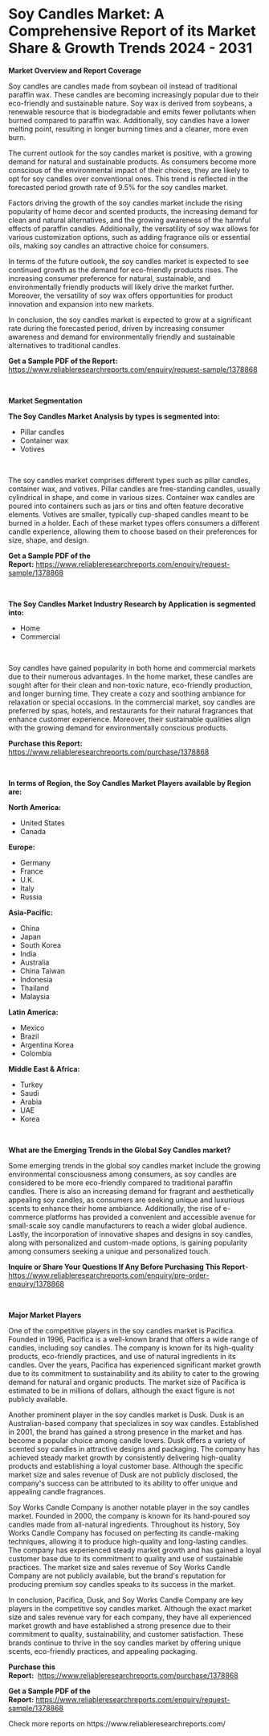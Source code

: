 <p><h1>Soy Candles Market: A Comprehensive Report of its Market Share & Growth Trends 2024 - 2031</h1></p><p><strong>Market Overview and Report Coverage</strong></p>
<p><p>Soy candles are candles made from soybean oil instead of traditional paraffin wax. These candles are becoming increasingly popular due to their eco-friendly and sustainable nature. Soy wax is derived from soybeans, a renewable resource that is biodegradable and emits fewer pollutants when burned compared to paraffin wax. Additionally, soy candles have a lower melting point, resulting in longer burning times and a cleaner, more even burn.</p><p>The current outlook for the soy candles market is positive, with a growing demand for natural and sustainable products. As consumers become more conscious of the environmental impact of their choices, they are likely to opt for soy candles over conventional ones. This trend is reflected in the forecasted period growth rate of 9.5% for the soy candles market.</p><p>Factors driving the growth of the soy candles market include the rising popularity of home decor and scented products, the increasing demand for clean and natural alternatives, and the growing awareness of the harmful effects of paraffin candles. Additionally, the versatility of soy wax allows for various customization options, such as adding fragrance oils or essential oils, making soy candles an attractive choice for consumers.</p><p>In terms of the future outlook, the soy candles market is expected to see continued growth as the demand for eco-friendly products rises. The increasing consumer preference for natural, sustainable, and environmentally friendly products will likely drive the market further. Moreover, the versatility of soy wax offers opportunities for product innovation and expansion into new markets.</p><p>In conclusion, the soy candles market is expected to grow at a significant rate during the forecasted period, driven by increasing consumer awareness and demand for environmentally friendly and sustainable alternatives to traditional candles.</p></p>
<p><strong>Get a Sample PDF of the Report:</strong> <a href="https://www.reliableresearchreports.com/enquiry/request-sample/1378868">https://www.reliableresearchreports.com/enquiry/request-sample/1378868</a></p>
<p>&nbsp;</p>
<p><strong>Market Segmentation</strong></p>
<p><strong>The Soy Candles Market Analysis by types is segmented into:</strong></p>
<p><ul><li>Pillar candles</li><li>Container wax</li><li>Votives</li></ul></p>
<p>&nbsp;</p>
<p><p>The soy candles market comprises different types such as pillar candles, container wax, and votives. Pillar candles are free-standing candles, usually cylindrical in shape, and come in various sizes. Container wax candles are poured into containers such as jars or tins and often feature decorative elements. Votives are smaller, typically cup-shaped candles meant to be burned in a holder. Each of these market types offers consumers a different candle experience, allowing them to choose based on their preferences for size, shape, and design.</p></p>
<p><strong>Get a Sample PDF of the Report:</strong>&nbsp;<a href="https://www.reliableresearchreports.com/enquiry/request-sample/1378868">https://www.reliableresearchreports.com/enquiry/request-sample/1378868</a></p>
<p>&nbsp;</p>
<p><strong>The Soy Candles Market Industry Research by Application is segmented into:</strong></p>
<p><ul><li>Home</li><li>Commercial</li></ul></p>
<p>&nbsp;</p>
<p><p>Soy candles have gained popularity in both home and commercial markets due to their numerous advantages. In the home market, these candles are sought after for their clean and non-toxic nature, eco-friendly production, and longer burning time. They create a cozy and soothing ambiance for relaxation or special occasions. In the commercial market, soy candles are preferred by spas, hotels, and restaurants for their natural fragrances that enhance customer experience. Moreover, their sustainable qualities align with the growing demand for environmentally conscious products.</p></p>
<p><strong>Purchase this Report:</strong>&nbsp; <a href="https://www.reliableresearchreports.com/purchase/1378868">https://www.reliableresearchreports.com/purchase/1378868</a></p>
<p>&nbsp;</p>
<p><strong>In terms of Region, the Soy Candles Market Players available by Region are:</strong></p>
<p>
    <p> <strong> North America: </strong>
        <ul>
            <li>United States</li>
            <li>Canada</li>
        </ul>
        </p> 
    <p> <strong> Europe: </strong>
        <ul>
            <li>Germany</li>
            <li>France</li>
            <li>U.K.</li>
            <li>Italy</li>
            <li>Russia</li>
        </ul>
        </p> 
    <p> <strong> Asia-Pacific: </strong>
        <ul>
            <li>China</li>
            <li>Japan</li>
            <li>South Korea</li>
            <li>India</li>
            <li>Australia</li>
            <li>China Taiwan</li>
            <li>Indonesia</li>
            <li>Thailand</li>
            <li>Malaysia</li>
        </ul>
        </p> 
    <p> <strong> Latin America: </strong>
        <ul>
            <li>Mexico</li>
            <li>Brazil</li>
            <li>Argentina Korea</li>
            <li>Colombia</li>
        </ul>
        </p> 
    <p> <strong> Middle East & Africa: </strong>
        <ul>
            <li>Turkey</li>
            <li>Saudi</li>
            <li>Arabia</li>
            <li>UAE</li>
            <li>Korea</li>
        </ul>
    </p>
    </p>
<p>&nbsp;</p>
<p><strong>What are the Emerging Trends in the Global Soy Candles market?</strong></p>
<p><p>Some emerging trends in the global soy candles market include the growing environmental consciousness among consumers, as soy candles are considered to be more eco-friendly compared to traditional paraffin candles. There is also an increasing demand for fragrant and aesthetically appealing soy candles, as consumers are seeking unique and luxurious scents to enhance their home ambiance. Additionally, the rise of e-commerce platforms has provided a convenient and accessible avenue for small-scale soy candle manufacturers to reach a wider global audience. Lastly, the incorporation of innovative shapes and designs in soy candles, along with personalized and custom-made options, is gaining popularity among consumers seeking a unique and personalized touch.</p></p>
<p><strong>Inquire or Share Your Questions If Any Before Purchasing This Report</strong>- <a href="https://www.reliableresearchreports.com/enquiry/pre-order-enquiry/1378868">https://www.reliableresearchreports.com/enquiry/pre-order-enquiry/1378868</a></p>
<p>&nbsp;</p>
<p><strong>Major Market Players</strong></p>
<p><p>One of the competitive players in the soy candles market is Pacifica. Founded in 1996, Pacifica is a well-known brand that offers a wide range of candles, including soy candles. The company is known for its high-quality products, eco-friendly practices, and use of natural ingredients in its candles. Over the years, Pacifica has experienced significant market growth due to its commitment to sustainability and its ability to cater to the growing demand for natural and organic products. The market size of Pacifica is estimated to be in millions of dollars, although the exact figure is not publicly available.</p><p>Another prominent player in the soy candles market is Dusk. Dusk is an Australian-based company that specializes in soy wax candles. Established in 2001, the brand has gained a strong presence in the market and has become a popular choice among candle lovers. Dusk offers a variety of scented soy candles in attractive designs and packaging. The company has achieved steady market growth by consistently delivering high-quality products and establishing a loyal customer base. Although the specific market size and sales revenue of Dusk are not publicly disclosed, the company's success can be attributed to its ability to offer unique and appealing candle fragrances.</p><p>Soy Works Candle Company is another notable player in the soy candles market. Founded in 2000, the company is known for its hand-poured soy candles made from all-natural ingredients. Throughout its history, Soy Works Candle Company has focused on perfecting its candle-making techniques, allowing it to produce high-quality and long-lasting candles. The company has experienced steady market growth and has gained a loyal customer base due to its commitment to quality and use of sustainable practices. The market size and sales revenue of Soy Works Candle Company are not publicly available, but the brand's reputation for producing premium soy candles speaks to its success in the market.</p><p>In conclusion, Pacifica, Dusk, and Soy Works Candle Company are key players in the competitive soy candles market. Although the exact market size and sales revenue vary for each company, they have all experienced market growth and have established a strong presence due to their commitment to quality, sustainability, and customer satisfaction. These brands continue to thrive in the soy candles market by offering unique scents, eco-friendly practices, and appealing packaging.</p></p>
<p><strong>Purchase this Report:</strong>&nbsp;&nbsp;<a href="https://www.reliableresearchreports.com/purchase/1378868">https://www.reliableresearchreports.com/purchase/1378868</a></p>
<p></p>
<p><strong>Get a Sample PDF of the Report:</strong>&nbsp;<a href="https://www.reliableresearchreports.com/enquiry/request-sample/1378868">https://www.reliableresearchreports.com/enquiry/request-sample/1378868</a></p>
<p>Check more reports on https://www.reliableresearchreports.com/</p>
